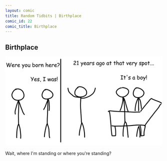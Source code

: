 ```yaml
---
layout: comic
title: Random Tidbits | Birthplace
comic_id: 22
comic_title: Birthplace
---
```


## Birthplace

<img id="img22" src="/assets/images/22.png">

Wait, where I'm standing or where you're standing?
